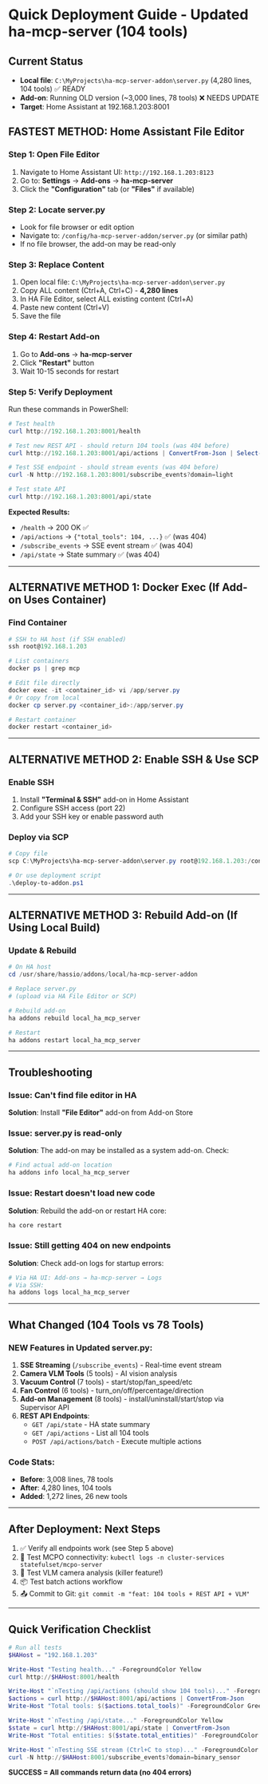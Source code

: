 # Quick Deployment Guide - Updated ha-mcp-server (104 tools)

## Current Status

- **Local file**: `C:\MyProjects\ha-mcp-server-addon\server.py` (4,280 lines, 104 tools) ✅ READY
- **Add-on**: Running OLD version (~3,000 lines, 78 tools) ❌ NEEDS UPDATE
- **Target**: Home Assistant at 192.168.1.203:8001

## FASTEST METHOD: Home Assistant File Editor

### Step 1: Open File Editor

1. Navigate to Home Assistant UI: `http://192.168.1.203:8123`
2. Go to: **Settings** → **Add-ons** → **ha-mcp-server**
3. Click the **"Configuration"** tab (or **"Files"** if available)

### Step 2: Locate server.py

- Look for file browser or edit option
- Navigate to: `/config/ha-mcp-server-addon/server.py` (or similar path)
- If no file browser, the add-on may be read-only

### Step 3: Replace Content

1. Open local file: `C:\MyProjects\ha-mcp-server-addon\server.py`
2. Copy ALL content (Ctrl+A, Ctrl+C) - **4,280 lines**
3. In HA File Editor, select ALL existing content (Ctrl+A)
4. Paste new content (Ctrl+V)
5. Save the file

### Step 4: Restart Add-on

1. Go to **Add-ons** → **ha-mcp-server**
2. Click **"Restart"** button
3. Wait 10-15 seconds for restart

### Step 5: Verify Deployment

Run these commands in PowerShell:

```powershell
# Test health
curl http://192.168.1.203:8001/health

# Test new REST API - should return 104 tools (was 404 before)
curl http://192.168.1.203:8001/api/actions | ConvertFrom-Json | Select-Object total_tools

# Test SSE endpoint - should stream events (was 404 before)
curl -N http://192.168.1.203:8001/subscribe_events?domain=light

# Test state API
curl http://192.168.1.203:8001/api/state
```

**Expected Results:**

- `/health` → 200 OK ✅
- `/api/actions` → `{"total_tools": 104, ...}` ✅ (was 404)
- `/subscribe_events` → SSE event stream ✅ (was 404)
- `/api/state` → State summary ✅ (was 404)

---

## ALTERNATIVE METHOD 1: Docker Exec (If Add-on Uses Container)

### Find Container

```powershell
# SSH to HA host (if SSH enabled)
ssh root@192.168.1.203

# List containers
docker ps | grep mcp

# Edit file directly
docker exec -it <container_id> vi /app/server.py
# Or copy from local
docker cp server.py <container_id>:/app/server.py

# Restart container
docker restart <container_id>
```

---

## ALTERNATIVE METHOD 2: Enable SSH & Use SCP

### Enable SSH

1. Install **"Terminal & SSH"** add-on in Home Assistant
2. Configure SSH access (port 22)
3. Add your SSH key or enable password auth

### Deploy via SCP

```powershell
# Copy file
scp C:\MyProjects\ha-mcp-server-addon\server.py root@192.168.1.203:/config/ha-mcp-server-addon/server.py

# Or use deployment script
.\deploy-to-addon.ps1
```

---

## ALTERNATIVE METHOD 3: Rebuild Add-on (If Using Local Build)

### Update & Rebuild

```powershell
# On HA host
cd /usr/share/hassio/addons/local/ha-mcp-server-addon

# Replace server.py
# (upload via HA File Editor or SCP)

# Rebuild add-on
ha addons rebuild local_ha_mcp_server

# Restart
ha addons restart local_ha_mcp_server
```

---

## Troubleshooting

### Issue: Can't find file editor in HA

**Solution**: Install **"File Editor"** add-on from Add-on Store

### Issue: server.py is read-only

**Solution**: The add-on may be installed as a system add-on. Check:

```bash
# Find actual add-on location
ha addons info local_ha_mcp_server
```

### Issue: Restart doesn't load new code

**Solution**: Rebuild the add-on or restart HA core:

```bash
ha core restart
```

### Issue: Still getting 404 on new endpoints

**Solution**: Check add-on logs for startup errors:

```bash
# Via HA UI: Add-ons → ha-mcp-server → Logs
# Via SSH:
ha addons logs local_ha_mcp_server
```

---

## What Changed (104 Tools vs 78 Tools)

### NEW Features in Updated server.py:

1. **SSE Streaming** (`/subscribe_events`) - Real-time event stream
2. **Camera VLM Tools** (5 tools) - AI vision analysis
3. **Vacuum Control** (7 tools) - start/stop/fan_speed/etc
4. **Fan Control** (6 tools) - turn_on/off/percentage/direction
5. **Add-on Management** (8 tools) - install/uninstall/start/stop via Supervisor API
6. **REST API Endpoints**:
   - `GET /api/state` - HA state summary
   - `GET /api/actions` - List all 104 tools
   - `POST /api/actions/batch` - Execute multiple actions

### Code Stats:

- **Before**: 3,008 lines, 78 tools
- **After**: 4,280 lines, 104 tools
- **Added**: 1,272 lines, 26 new tools

---

## After Deployment: Next Steps

1. ✅ Verify all endpoints work (see Step 5 above)
2. 🔄 Test MCPO connectivity: `kubectl logs -n cluster-services statefulset/mcpo-server`
3. 🎥 Test VLM camera analysis (killer feature!)
4. 📦 Test batch actions workflow
5. 📤 Commit to Git: `git commit -m "feat: 104 tools + REST API + VLM"`

---

## Quick Verification Checklist

```powershell
# Run all tests
$HAHost = "192.168.1.203"

Write-Host "Testing health..." -ForegroundColor Yellow
curl http://$HAHost:8001/health

Write-Host "`nTesting /api/actions (should show 104 tools)..." -ForegroundColor Yellow
$actions = curl http://$HAHost:8001/api/actions | ConvertFrom-Json
Write-Host "Total tools: $($actions.total_tools)" -ForegroundColor Green

Write-Host "`nTesting /api/state..." -ForegroundColor Yellow
$state = curl http://$HAHost:8001/api/state | ConvertFrom-Json
Write-Host "Total entities: $($state.total_entities)" -ForegroundColor Green

Write-Host "`nTesting SSE stream (Ctrl+C to stop)..." -ForegroundColor Yellow
curl -N http://$HAHost:8001/subscribe_events?domain=binary_sensor
```

**SUCCESS = All commands return data (no 404 errors)**
